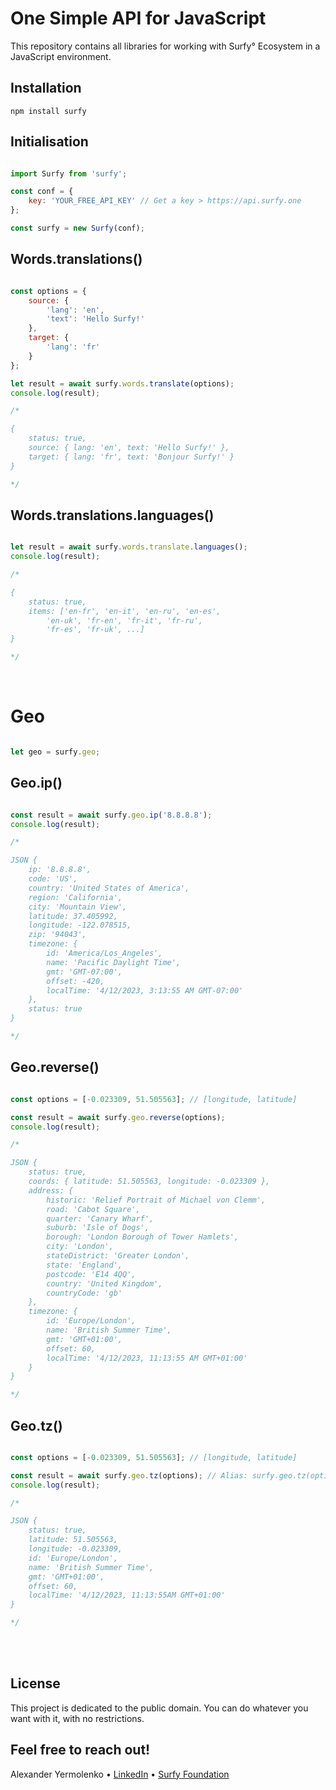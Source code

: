 # One Simple API for JavaScript

This repository contains all libraries for working with Surfy° Ecosystem in a JavaScript environment.

## Installation

```
npm install surfy
```

## Initialisation

```js

import Surfy from 'surfy';

const conf = {
	key: 'YOUR_FREE_API_KEY' // Get a key > https://api.surfy.one
};

const surfy = new Surfy(conf);

```

## Words.translations()

```js

const options = {
	source: {
		'lang': 'en',
		'text': 'Hello Surfy!'
	},
	target: {
		'lang': 'fr'
	}
};

let result = await surfy.words.translate(options);
console.log(result);

/*

{
	status: true,
	source: { lang: 'en', text: 'Hello Surfy!' },
	target: { lang: 'fr', text: 'Bonjour Surfy!' }
}

*/

```

## Words.translations.languages()


```js

let result = await surfy.words.translate.languages();
console.log(result);

/*

{
	status: true,
	items: ['en-fr', 'en-it', 'en-ru', 'en-es',
		'en-uk', 'fr-en', 'fr-it', 'fr-ru',
		'fr-es', 'fr-uk', ...]
}

*/

```

<br/>

# Geo

```js

let geo = surfy.geo;

```

## Geo.ip()

```js

const result = await surfy.geo.ip('8.8.8.8');
console.log(result);

/*

JSON {
	ip: '8.8.8.8',
	code: 'US',
	country: 'United States of America',
	region: 'California',
	city: 'Mountain View',
	latitude: 37.405992,
	longitude: -122.078515,
	zip: '94043',
	timezone: {
		id: 'America/Los_Angeles',
		name: 'Pacific Daylight Time',
		gmt: 'GMT-07:00',
		offset: -420,
		localTime: '4/12/2023, 3:13:55 AM GMT-07:00'
	},
	status: true
}

*/

```

## Geo.reverse()

```js

const options = [-0.023309, 51.505563]; // [longitude, latitude]

const result = await surfy.geo.reverse(options);
console.log(result);

/*

JSON {
	status: true,
	coords: { latitude: 51.505563, longitude: -0.023309 },
	address: {
		historic: 'Relief Portrait of Michael von Clemm',
		road: 'Cabot Square',
		quarter: 'Canary Wharf',
		suburb: 'Isle of Dogs',
		borough: 'London Borough of Tower Hamlets',
		city: 'London',
		stateDistrict: 'Greater London',
		state: 'England',
		postcode: 'E14 4QQ',
		country: 'United Kingdom',
		countryCode: 'gb'
	},
	timezone: {
		id: 'Europe/London',
		name: 'British Summer Time',
		gmt: 'GMT+01:00',
		offset: 60,
		localTime: '4/12/2023, 11:13:55 AM GMT+01:00'
	}
}

*/

```

## Geo.tz()

```js

const options = [-0.023309, 51.505563]; // [longitude, latitude]

const result = await surfy.geo.tz(options); // Alias: surfy.geo.tz(options)
console.log(result);

/*

JSON {
	status: true,
	latitude: 51.505563,
	longitude: -0.023309,
	id: 'Europe/London',
	name: 'British Summer Time',
	gmt: 'GMT+01:00',
	offset: 60,
	localTime: '4/12/2023, 11:13:55AM GMT+01:00'
}

*/

```

<br />
<br />

## License

This project is dedicated to the public domain. You can do whatever you want with it, with no restrictions.

## Feel free to reach out!

Alexander Yermolenko • [LinkedIn](https://www.linkedin.com/in/astroscout/) • [Surfy Foundation](https://hello.surfy.one)